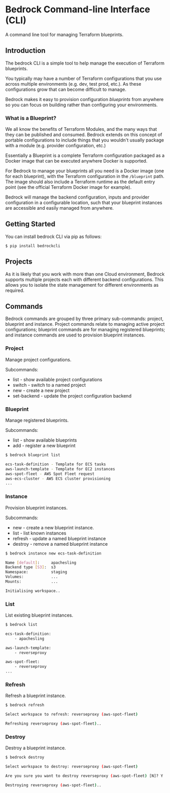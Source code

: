 # Bedrock Command-line Interface (CLI)

A command line tool for managing Terraform blueprints.

## Introduction

The bedrock CLI is a simple tool to help manage the execution of Terraform blueprints.

You typically may have a number of Terraform configurations that you use across multiple environments (e.g. dev, test prod, etc.).
As these configurations grow that can become difficult to manage.

Bedrock makes it easy to provision configuration _blueprints_ from anywhere so you can focus on building rather than configuring 
your environments.

### What is a Blueprint?

We all know the benefits of Terraform Modules, and the many ways that they can be published and consumed. Bedrock extends on this concept
of portable configurations to include things that you wouldn't usually package with a module (e.g. provider configuration, etc.)

Essentially a Blueprint is a complete Terraform configuration packaged as a Docker image that can be executed anywhere Docker is supported.

For Bedrock to manage your blueprints all you need is a Docker image (one for each blueprint), with the Terraform 
configuration in the `/blueprint` path. The image should also include a Terraform runtime as the default entry point
(see the official Terraform Docker image for example).

Bedrock will manage the backend configuration, inputs and provider configuration in a configurable location, such that 
your blueprint instances are accessible and easily managed from anywhere.


## Getting Started

You can install bedrock CLI via pip as follows:

    $ pip install bedrockcli



## Projects

As it is likely that you work with more than one Cloud environment, Bedrock supports multiple projects each with
different backend configurations. This allows you to isolate the state management for different environments as
required.


## Commands

Bedrock commands are grouped by three primary sub-commands: project, blueprint and instance. Project commands
relate to managing active project configurations; blueprint commands are for managing registered blueprints; and
instance commands are used to provision blueprint instances.

### Project

Manage project configurations.

Subcommands:

* list - show available project configurations
* switch <config> - switch to a named project
* new <config> - create a new project
* set-backend - update the project configuration backend

### Blueprint

Manage registered blueprints.

Subcommands:

* list - show available blueprints
* add - register a new blueprint

``` bash
$ bedrock blueprint list

ecs-task-definition - Template for ECS tasks
aws-launch-template - Template for EC2 instances
aws-spot-fleet - AWS Spot Fleet request
aws-ecs-cluster - AWS ECS cluster provisioning
...
```

### Instance

Provision blueprint instances.

Subcommands:

* new - create a new blueprint instance.
* list - list known instances
* refresh - update a named blueprint instance
* destroy - remove a named blueprint instance

``` bash
$ bedrock instance new ecs-task-definition

Name [default]:     apachesling
Backend type [S3]:  s3
Namespace:          staging
Volumes:            ...
Mounts:             ...

Initialising workspace..
```

### List

List existing blueprint instances.

``` bash
$ bedrock list

ecs-task-definition:
    - apachesling

aws-launch-template:
    - reverseproxy

aws-spot-fleet:
    - reverseproxy
...
```

### Refresh

Refresh a blueprint instance.

``` bash
$ bedrock refresh

Select workspace to refresh: reverseproxy (aws-spot-fleet)

Refreshing reverseproxy (aws-spot-fleet).. 
```

### Destroy

Destroy a blueprint instance.

``` bash
$ bedrock destroy

Select workspace to destroy: reverseproxy (aws-spot-fleet)

Are you sure you want to destroy reverseproxy (aws-spot-fleet) [N]? Y

Destroying reverseproxy (aws-spot-fleet).. 
```
 
